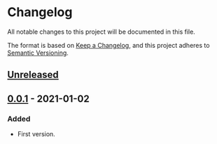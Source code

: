 # Changelog

All notable changes to this project will be documented in this file.

The format is based on [Keep a Changelog][Keep a Changelog], and this project adheres to [Semantic Versioning][Semantic Versioning].

## [Unreleased]

## [0.0.1] - 2021-01-02

### Added

- First version.

<!-- Links -->
[Keep a Changelog]: https://keepachangelog.com/
[Semantic Versioning]: https://semver.org/

<!-- Versions -->
[Unreleased]: https://github.com/manastalukdar/yuyutsu/compare/v0.0.1..HEAD
[0.0.2]: https://github.com/manastalukdar/yuyutsu/compare/v0.0.1..v0.0.2
[0.0.1]: https://github.com/manastalukdar/yuyutsu/releases/tag/v0.0.1
